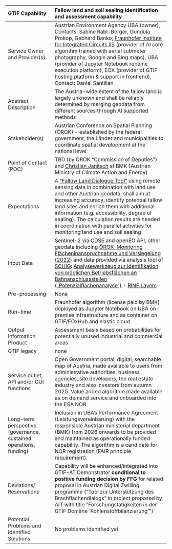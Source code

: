 ﻿|GTIF Capability|**Fallow land and soil sealing identification and assessment capability**|
| :- | :- |
|Service Owner and Provider(s)|Austrian Environment Agency UBA (owner), Contacts: Sabine Rabl-Berger, Gundula Prokop, Gebhard Banko; [Fraunhofer Institute for Integrated Circuits IIS](https://www.iis.fraunhofer.de/en.html) (provider of AI core algorithm trained with aerial submeter photography, Google and Bing maps), UBA (provider of Jupyter Notebook runtime execution platform), EOX (provider of GTIF hosting platform & support in front end), Contact: Daniel Santillan|
|Abstract Description|The Austria-wide extent of the fallow land is largely unknown and shall be reliably determined by merging geodata from different sources through AI supported methods|
|Stakeholder(s)|Austrian Conference on Spatial Planning (ÖROK) - established by the federal government, the Länder and municipalities to coordinate spatial development at the national level |
|Point of Contact (POC)|TBD (by ÖROK “Commission of Deputies”) and [Christian Janitsch](https://www.google.com/url?q=https://www.bmk.gv.at/ldap.html%23/suche?qry%3DChristian%2520Janitsch&source=gmail-imap&ust=1733128476000000&usg=AOvVaw2lEqg8t47euhj7IxmVRCL) at BMK (Austrian Ministry of Climate Action and Energy)|
|Expectations|A [“Fallow Land Dialogue Tool”](https://www.brachflaechen-dialog.at/) using remote sensing data in combination with land use and other Austrian geodata, shall aim at increasing accuracy, identify potential fallow land sites and enrich them with additional information (e.g. accessibility, degree of sealing). The calculation results are needed in coordination with parallel activities for monitoring land use and soil sealing|
|Input Data|Sentinel-2 via CDSE and openEO API, other geodata including [ÖROK-Monitoring Flächeninanspruchnahme und Versiegelung (2022)](https://www.data.gv.at/katalog/de/dataset/oerok-monitoring-flaecheninanspruchnahme-und-versiegelung-2022) and data provided via analysis tool of [SCHIG](https://www.schig.com): [Analysewerkzeug zur Identifikation von möglichen Betriebsflächen an Bahnanschlussstellen („Potenzialflächenanalyse“)](https://www.schig.com/services/potenzialflaechen) - [RINF Layers](https://rinf.schig.com/Potenzialflaechen)|
|Pre-processing|None|
|Run-time|Fraunhofer algorithm (license paid by BMK) deployed as Jupyter Notebook on UBA on-premise infrastructure and as container on GTIF/EOxHub and elastic cloud|
|Output Information Product|Assessment basis based on probabilities for potentially unused industrial and commercial areas|
|GTIF legacy|none|
|Service outlet, API and/or GUI functions|Open Government portal; digital, searchable map of Austria, made available to users from administrative authorities, business agencies, site developers, the real estate industry and also investors from autumn 2025. Value added algorithm made available as on demand service and onboarded into the ESA NOR|
|Long-term perspective (governance, sustained operations, funding)|Inclusion in UBA’s Performance Agreement (Leistungsvereinbarung) with the responsible Austrian ministerial department (BMK) from 2026 onwards to be provided and maintained as operationally funded capability. The algorithm is a candidate for NOR registration (FAIR principle requirement).|
|Deviations/ Reservations|Capability will be enhanced/integrated into GTIF-AT Demonstrator **conditional to positive funding decision by FFG** for related proposal in Austrian Digital Zwilling programme (“Tool zur Unterstützung des Brachflächendialogs” in project proposed by AIT with title “Forschungstätigkeiten in der GTIF Domäne ‘Kohlenstoffbilanzierung’")|
|Potential Problems and Identified Solutions|No problems identified yet|

